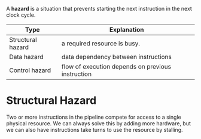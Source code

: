 A **hazard** is a situation that prevents starting the next instruction in the next clock cycle.

|Type|Explanation|
|----|-----------|
|Structural hazard|a required resource is busy.|
|Data hazard|data dependency between instructions|
|Control hazard|flow of execution depends on previous instruction|

# Structural Hazard

Two or more instructions in the pipeline compete for access to a single physical resource. We can always solve this by adding more hardware, but we can also have instructions take turns to use the resource by stalling.

